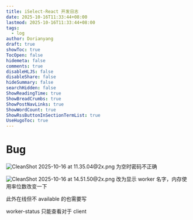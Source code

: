 ```yaml
---
title: iSelect-React 开发日志
date: 2025-10-16T11:33:44+08:00
lastmod: 2025-10-16T11:33:44+08:00
tags:
  - log
author: Dorianyang
draft: true
showToc: true
TocOpen: false
hidemeta: false
comments: true
disableHLJS: false
disableShare: false
hideSummary: false
searchHidden: false
ShowReadingTime: true
ShowBreadCrumbs: true
ShowPostNavLinks: true
ShowWordCount: true
ShowRssButtonInSectionTermList: true
UseHugoToc: true
---
```

# Bug
![CleanShot 2025-10-16 at 11.35.04@2x.png](https://s2.loli.net/2025/10/16/JpoxeUKqBz8IAlv.png)
为空时密码不正确

![CleanShot 2025-10-16 at 14.51.50@2x.png](https://s2.loli.net/2025/10/16/wSOqM8RFDH4p5ve.png)
改为显示 worker 名字，内存使用率位数改变一下

此外在线但不 available 的也需要写

worker-status 只能查看对于 client
